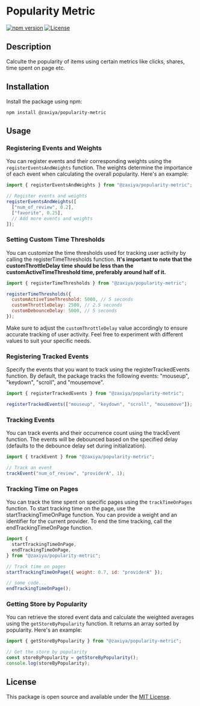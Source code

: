 # Popularity Metric

[![npm version](https://img.shields.io/npm/v/@zaxiya/popularity-metric.svg)](https://www.npmjs.com/package/@zaxiya/popularity-metric)
[![License](https://img.shields.io/badge/license-MIT-blue.svg)](https://opensource.org/licenses/MIT)

## Description

Calculte the popularity of items using certain metrics like clicks, shares, time spent on page etc.

## Installation

Install the package using npm:

```
npm install @zaxiya/popularity-metric
```

## Usage

### Registering Events and Weights

You can register events and their corresponding weights using the `registerEventsAndWeights` function. The weights determine the importance of each event when calculating the overall popularity. Here's an example:

```javascript
import { registerEventsAndWeights } from "@zaxiya/popularity-metric";

// Register events and weights
registerEventsAndWeights([
  ["num_of_review", 0.2],
  ["favorite", 0.25],
  // Add more events and weights
]);
```

### Setting Custom Time Thresholds

You can customize the time thresholds used for tracking user activity by calling the registerTimeThresholds function. **It's important to note that the customThrottleDelay time should be less than the customActiveTimeThreshold time, preferably around half of it.**

```javascript
import { registerTimeThresholds } from "@zaxiya/popularity-metric";

registerTimeThresholds({
  customActiveTimeThreshold: 5000, // 5 seconds
  customThrottleDelay: 2500, // 2.5 seconds
  customDebounceDelay: 5000, // 5 seconds
});
```

Make sure to adjust the `customThrottleDelay` value accordingly to ensure accurate tracking of user activity. Feel free to experiment with different values to suit your specific needs.

### Registering Tracked Events

Specify the events that you want to track using the registerTrackedEvents function. By default, the package tracks the following events: "mouseup", "keydown", "scroll", and "mousemove".

```javascript
import { registerTrackedEvents } from "@zaxiya/popularity-metric";

registerTrackedEvents(["mouseup", "keydown", "scroll", "mousemove"]);
```

### Tracking Events

You can track events and their occurrence count using the trackEvent function. The events will be debounced based on the specified delay (defaults to the debounce delay set during initialization).

```javascript
import { trackEvent } from "@zaxiya/popularity-metric";

// Track an event
trackEvent("num_of_review", "providerA", 1);
```

### Tracking Time on Pages

You can track the time spent on specific pages using the `trackTimeOnPages` function. To start tracking time on the page, use the startTrackingTimeOnPage function. You can provide a weight and an identifier for the current provider. To end the time tracking, call the endTrackingTimeOnPage function.

```javascript
import {
  startTrackingTimeOnPage,
  endTrackingTimeOnPage,
} from "@zaxiya/popularity-metric";

// Track time on pages
startTrackingTimeOnPage({ weight: 0.7, id: "providerA" });

// some code...
endTrackingTimeOnPage();
```

### Getting Store by Popularity

You can retrieve the stored event data and calculate the weighted averages using the `getStoreByPopularity` function. It returns an array sorted by popularity. Here's an example:

```javascript
import { getStoreByPopularity } from "@zaxiya/popularity-metric";

// Get the store by popularity
const storeByPopularity = getStoreByPopularity();
console.log(storeByPopularity);
```

## License

This package is open source and available under the [MIT License](https://opensource.org/licenses/MIT).
